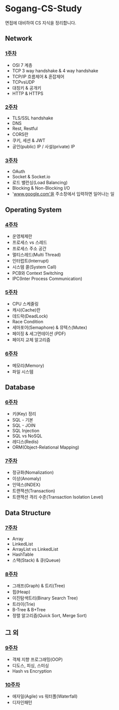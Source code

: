 # Sogang-CS-Study

면접에 대비하여 CS 지식을 정리합니다.

## Network

### [1주차](1주차)

- OSI 7 계층
- TCP 3 way handshake & 4 way handshake
- TCP/IP 흐름제어 & 혼잡제어
- TCPvsUDP
- 대칭키 & 공개키
- HTTP & HTTPS

### [2주차](2주차)

- TLS/SSL handshake
- DNS
- Rest, Restful
- CORS란
- 쿠키, 세션 & JWT
- 공인(public) IP / 사설(private) IP

### [3주차](3주차)
- OAuth
- Socket & Socket.io
- 로드 밸런싱(Load Balancing)
- Blocking & Non-Blocking I/O
- 'www.google.com'을 주소창에서 입력하면 일어나는 일

## Operating System

### [4주차](4주차)

- 운영체제란
- 프로세스 vs 스레드
- 프로세스 주소 공간
- 멀티스레드(Multi Thread)
- 인터럽트(Interrupt)
- 시스템 콜(System Call)
- PCB와 Context Switching
- IPC(Inter Process Communication)

### [5주차](5주차)

- CPU 스케줄링
- 캐시(Cache)란
- 데드락(DeadLock)
- Race Condition
- 세마포어(Semaphore) & 뮤텍스(Mutex)
- 페이징 & 세그먼테이션 (PDF)
- 페이지 교체 알고리즘

### [6주차](6주차)

- 메모리(Memory)
- 파일 시스템

## Database

### [6주차](6주차)

- 키(Key) 정리
- SQL - 기본
- SQL - JOIN
- SQL Injection
- SQL vs NoSQL
- 레디스(Redis)
- ORM(Object-Relational Mapping)

### [7주차](7주차)

- 정규화(Nomalization)
- 이상(Anomaly)
- 인덱스(INDEX)
- 트랜잭션(Transaction)
- 트랜잭션 격리 수준(Transaction Isolation Level)

## Data Structure

### [7주차](7주차)

- Array
- LinkedList
- ArrayList vs LinkedList
- HashTable
- 스택(Stack) & 큐(Queue)

### [8주차](8주차)

- 그래프(Graph) & 트리(Tree)
- 힙(Heap)
- 이진탐색트리(Binary Search Tree)
- 트라이(Trie)
- B-Tree & B+Tree
- 정렬 알고리즘(Quick Sort, Merge Sort)

## 그 외

### [9주차](9주차)
- 객체 지향 프로그래밍(OOP)
- 디도스, 피싱, 스미싱
- Hash vs Encryption

### [10주차](10주차)
- 애자일(Agile) vs 워터폴(Waterfall)
- 디자인패턴
